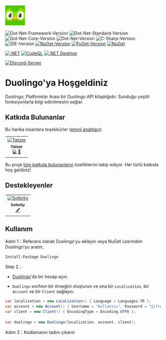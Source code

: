 ![Logo](.images/Logo.png)

![Dot-Net-Framework-Version](https://img.shields.io/badge/.NET%20Framework-%3E%3D4.5.2-blue)
![Dot-Net-Standard-Version](https://img.shields.io/badge/.NET%20Standard-%3E%3D1.1-blue)
![Dot-Net-Core-Version](https://img.shields.io/badge/.NET%20Core-%3E%3D3.1-blue)
![Dot-Net-Version](https://img.shields.io/badge/.NET-%3E%3D5.0-blue)
![C-Sharp-Version](https://img.shields.io/badge/C%23-Preview-blue.svg)
![IDE-Version](https://img.shields.io/badge/IDE-VS2022-blue.svg)
[![NuGet-Version](https://img.shields.io/nuget/v/Duolingo.svg)](https://www.nuget.org/packages/Duolingo)
[![FuGet-Version](https://www.fuget.org/packages/Duolingo/badge.svg)](https://www.fuget.org/packages/Duolingo)
[![NuGet](https://img.shields.io/nuget/dt/Duolingo)](https://www.nuget.org/api/v2/package/Duolingo)

[![.NET](https://github.com/Taiizor/Duolingo/actions/workflows/dotnet.yml/badge.svg)](https://github.com/Taiizor/Duolingo/actions/workflows/dotnet.yml)
[![CodeQL](https://github.com/Taiizor/Duolingo/actions/workflows/codeql-analysis.yml/badge.svg)](https://github.com/Taiizor/Duolingo/actions/workflows/codeql-analysis.yml)
[![.NET Desktop](https://github.com/Taiizor/Duolingo/actions/workflows/dotnet-desktop.yml/badge.svg)](https://github.com/Taiizor/Duolingo/actions/workflows/dotnet-desktop.yml)

[![Discord-Server](https://img.shields.io/discord/932386235538878534?label=Discord)](https://discord.gg/nxG977byXb)

# Duolingo'ya Hoşgeldiniz
Duolingo, Platformlar Arası bir Duolingo API kitaplığıdır. Sunduğu çeşitli fonksiyonlarla bilgi edinilmesini sağlar.

## Katkıda Bulunanlar

Bu harika insanlara teşekkürler ([emoji anahtarı](https://allcontributors.org/docs/en/emoji-key)):

<table>
  <tr>
    <td align="center">
		<a href="https://github.com/Taiizor">
			<img src="https://avatars3.githubusercontent.com/u/41683699?s=460&v=4" width="80px;" alt="Taiizor"/>
			<br/>
			<sub>
				<b>Taiizor</b>
			</sub>
		</a>
		<br/>
		<a href="https://github.com/Taiizor/Duolingo/commits?author=Taiizor" title="Kodlama">💻</a>
		<a href="https://www.taiizor.com" title="Fikirler & Planlama, Geri Bildirim">🤔</a>
	</td>
  </tr>
</table>

Bu proje [tüm katkıda bulunanların](https://github.com/all-contributors/all-contributors) özelliklerini takip ediyor. Her türlü katkıda hoş geldiniz!

## Destekleyenler

<table>
  <tr>
    <td align="center">
		<a href="https://github.com/Soferity">
			<img src="https://avatars3.githubusercontent.com/u/63516515?s=200&v=4" width="80px;" alt="Soferity"/>
			<br/>
			<sub>
				<b>Soferity</b>
			</sub>
		</a>
		<br/>
		<a href="https://github.com/Soferity" target="_blank" title="İçerik">🖋</a>
	</td>
  </tr>
</table>

## Kullanım

Adım 1：Referans olarak Duolingo'yu ekleyin veya NuGet üzerinden Duolingo'yu aratın;

```Install-Package Duolingo```

Step 2：

- [Duolingo](https://www.duolingo.com/register)'da bir hesap açın.

- `Duolingo` sınıfının bir örneğini oluşturun ve ona bir `Localization`, bir `Account` ve bir `Client` sağlayın.

```cs
var localization = new Localization() { Language = Languages.TR };
var account = new Account() { Username = "Kullanıcı", Password = "Şifre" };
var client = new Client() { EncodingType = Encoding.UTF8 };

var duolingo = new Duolingo(localization, account, client);
```

Adım 3：Kodlamanın tadını çıkarın